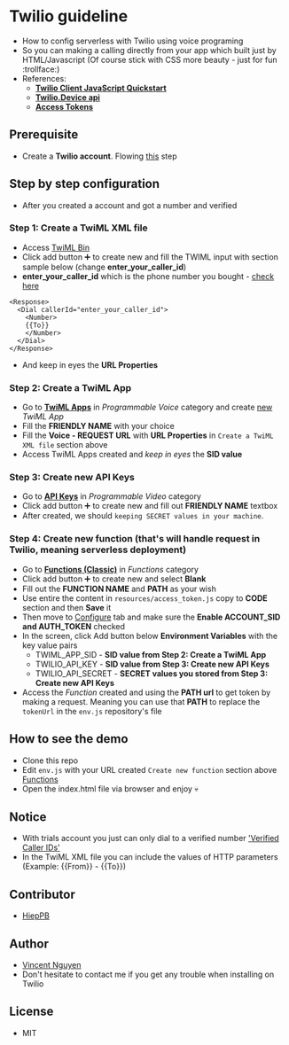# Twilio guideline
- How to config serverless with Twilio using voice programing
- So you can making a calling directly from your app which built just by HTML/Javascript (Of course stick with CSS more beauty - just for fun :trollface:)
- References:
  - [**Twilio Client JavaScript Quickstart**](https://www.twilio.com/docs/voice/client/javascript/quickstart)
  - [**Twilio.Device api**](https://www.twilio.com/docs/voice/client/javascript/device)
  - [**Access Tokens**](https://www.twilio.com/docs/iam/access-tokens)

## Prerequisite
- Create a **Twilio account**. Flowing [this](https://www.twilio.com/try-twilio) step

## Step by step configuration
- After you created a account and got a number and verified

### Step 1: Create a TwiML XML file
- Access [TwiML Bin](https://www.twilio.com/console/twiml-bins)
- Click add button :heavy_plus_sign: to create new and fill the TWIML input with section sample below (change **enter_your_caller_id**)
- **enter_your_caller_id** which is the phone number you bought - [check here](https://www.twilio.com/console/phone-numbers/incoming)
```
<Response>
  <Dial callerId="enter_your_caller_id">
    <Number>
    {{To}}
    </Number>
  </Dial>
</Response>
```
- And keep in eyes the **URL Properties**

### Step 2: Create a TwiML App
- Go to [**TwiML Apps**](https://www.twilio.com/console/voice/twiml/apps) in *Programmable Voice* category and create [new](https://www.twilio.com/console/voice/twiml/apps/create) *TwiML App*
- Fill the **FRIENDLY NAME** with your choice
- Fill the **Voice - REQUEST URL** with **URL Properties** in `Create a TwiML XML file` section above
- Access TwiML Apps created and *keep in eyes* the **SID value**

### Step 3: Create new API Keys
- Go to [**API Keys**](https://www.twilio.com/console/video/project/api-keys) in *Programmable Video* category
- Click add button :heavy_plus_sign: to create new and fill out **FRIENDLY NAME** textbox
- After created, we should `keeping SECRET values in your machine`.

### Step 4: Create new function (that's will handle request in Twilio, meaning serverless deployment)
- Go to [**Functions (Classic)**](https://www.twilio.com/console/functions/manage) in *Functions* category
- Click add button :heavy_plus_sign: to create new and select **Blank**
- Fill out the **FUNCTION NAME** and **PATH** as your wish
- Use entire the content in `resources/access_token.js` copy to **CODE** section and then **Save** it
- Then move to [Configure](https://www.twilio.com/console/functions/configure) tab and make sure the **Enable ACCOUNT_SID and AUTH_TOKEN** checked
- In the screen, click Add button below **Environment Variables** with the key value pairs
  - TWIML_APP_SID - **SID value from Step 2: Create a TwiML App**
  - TWILIO_API_KEY - **SID value from Step 3: Create new API Keys**
  - TWILIO_API_SECRET - **SECRET values you stored from Step 3: Create new API Keys**
- Access the *Function* created and using the **PATH url** to get token by making a request. Meaning you can use that **PATH** to replace the `tokenUrl` in the `env.js` repository's file

## How to see the demo
- Clone this repo
- Edit `env.js` with your URL created `Create new function` section above [Functions](https://www.twilio.com/console/functions/manage)
- Open the index.html file via browser and enjoy :skull:

## Notice
- With trials account you just can only dial to a verified number ['Verified Caller IDs'](https://www.twilio.com/console/phone-numbers/verified)
- In the TwiML XML file you can include the values of HTTP parameters (Example: {{From}} - {{To}})

## Contributor
- [HiepPB](mailto:hieppb@ethan-tech.com)

## Author
- [Vincent Nguyen](mailto:vannhd@ethan-tech.com)
- Don't hesitate to contact me if you get any trouble when installing on Twilio

## License
- MIT